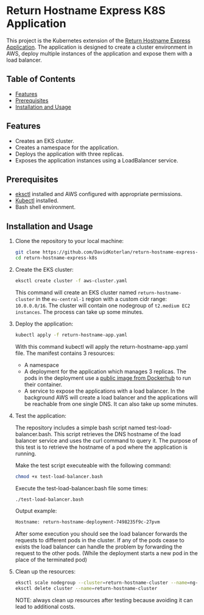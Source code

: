 # Return Hostname Express K8S Application

This project is the Kubernetes extension of the [Return Hostname Express Application](https://github.com/DavidKoterlan/return-hostname-express). The application is designed to create a cluster environment in AWS, deploy multiple instances of the application and expose them with a load balancer.

## Table of Contents
- [Features](#features)
- [Prerequisites](#prerequisites)
- [Installation and Usage](#installation-and-usage)

## Features
- Creates an EKS cluster.
- Creates a namespace for the application.
- Deploys the application with three replicas.
- Exposes the application instances using a LoadBalancer service.

## Prerequisites
- [eksctl](https://eksctl.io/installation/) installed and AWS configured with appropriate permissions.
- [Kubectl](https://kubernetes.io/docs/tasks/tools/install-kubectl/) installed.
- Bash shell environment.

## Installation and Usage

1. Clone the repository to your local machine:
    ```bash
    git clone https://github.com/DavidKoterlan/return-hostname-express-k8s.git
    cd return-hostname-express-k8s
    ```

2. Create the EKS cluster:
    ```bash
    eksctl create cluster -f aws-cluster.yaml
    ```
    This command will create an EKS cluster named `return-hostname-cluster` in the `eu-central-1` region with a custom cidr range: `10.0.0.0/16`. The cluster will contain one nodegroup of `t2.medium EC2 instances`. The process can take up some minutes.

3. Deploy the application:
    ```bash
    kubectl apply -f return-hostname-app.yaml
    ```
    With this command kubectl will apply the return-hostname-app.yaml file. The manifest contains 3 resources:
    - A namespace
    - A deployment for the application which manages 3 replicas. The pods in the deployment use a [public image from Dockerhub](https://hub.docker.com/r/dkoterlan/return-hostname-express) to run their container.
    - A service to expose the applications with a load balancer. In the background AWS will create a load balancer and the applications will be reachable from one single DNS. It can also take up some minutes.

4. Test the application:
   
    The repository includes a simple bash script named test-load-balancer.bash. This script retrieves the DNS hostname of the load balancer service and uses the curl command to query it. The purpose of this test is to retrieve the hostname of a pod where the application is running.

    Make the test script executeable with the following command:
    ```bash
    chmod +x test-load-balancer.bash
    ```

    Execute the test-load-balancer.bash file some times:
    ```bash
    ./test-load-balancer.bash
    ```

    Output example: 
    ```bash
    Hostname: return-hostname-deployment-7498235f9c-27pvm
    ```
    After some execution you should see the load balancer forwards the requests to different pods in the cluster. If any of the pods cease to exists the load balancer can handle the problem by forwarding the request to the other pods. (While the deployment starts a new pod in the place of the terminated pod)

6. Clean up the resources:
    ```bash
    eksctl scale nodegroup --cluster=return-hostname-cluster --name=ng-1 --nodes=0
    eksctl delete cluster --name=return-hostname-cluster
    ```
    NOTE: always clean up resources after testing because avoiding it can lead to additional costs.
